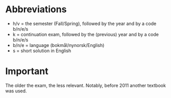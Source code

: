 # Abbreviations

- h/v = the semester (Fall/Spring), followed by the year and by a code b/n/e/s
- k = continuation exam, followed by the (previous) year and by a code b/n/e/s
- b/n/e = language (bokmål/nynorsk/English)
- s = short solution in English

# Important

The older the exam, the less relevant. Notably, before 2011 another textbook was used.

